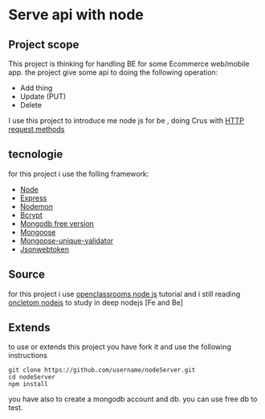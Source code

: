 # Serve api with node

## Project scope 

This project is thinking for handling BE for some Ecommerce web/mobile app. the project give some api to doing the following operation:

* Add thing
* Update (PUT)
* Delete 

I use this project to introduce me node js for be , doing Crus with [HTTP request methods]('https://developer.mozilla.org/en-US/docs/Web/HTTP/Methods')

## tecnologie 

for this project i use the folling framework:


* [Node]('https://nodejs.org/it/')
* [Express]('https://expressjs.com/it/')
* [Nodemon]('https://www.npmjs.com/package/nodemon')
* [Bcrypt]('https://www.npmjs.com/package/bcrypt')
* [Mongodb free version]('https://www.mongodb.com/')
* [Mongoose]('https://mongoosejs.com/')
* [Mongoose-unique-validator ]('https://www.npmjs.com/package/mongoose-unique-validator')
* [Jsonwebtoken]('https://www.npmjs.com/package/jsonwebtoken')


## Source

for this project i use [openclassrooms node js]('https://openclassrooms.com/fr/courses/6390246-passez-au-full-stack-avec-node-js-express-et-mongodb') tutorial and i still reading [oncletom nodejs]('https://oncletom.io/node.js/')   to study in deep nodejs [Fe and Be]

## Extends 

to use or extends this project you have fork it and use the following instructions 

	git clone https://github.com/username/nodeServer.git
	cd nodeServer 
	npm install
 
you have also to create a mongodb account and db. you can use free db to test.